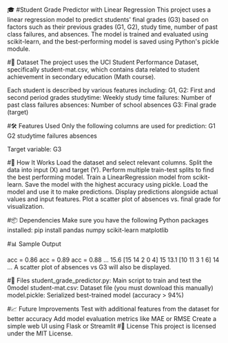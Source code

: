 🎓 #Student Grade Predictor with Linear Regression
This project uses a linear regression model to predict students' final grades (G3) based on factors such as their previous grades (G1, G2), study time, number of past class failures, and absences. The model is trained and evaluated using scikit-learn, and the best-performing model is saved using Python's pickle module.

#📁 Dataset
The project uses the UCI Student Performance Dataset, specifically student-mat.csv, which contains data related to student achievement in secondary education (Math course).

Each student is described by various features including:
G1, G2: First and second period grades
studytime: Weekly study time
failures: Number of past class failures
absences: Number of school absences
G3: Final grade (target)

#🛠️ Features Used
Only the following columns are used for prediction:
G1
G2
studytime
failures
absences

Target variable: G3

#🧠 How It Works
Load the dataset and select relevant columns.
Split the data into input (X) and target (Y).
Perform multiple train-test splits to find the best performing model.
Train a LinearRegression model from scikit-learn.
Save the model with the highest accuracy using pickle.
Load the model and use it to make predictions.
Display predictions alongside actual values and input features.
Plot a scatter plot of absences vs. final grade for visualization.

#📦 Dependencies
Make sure you have the following Python packages installed:
pip install pandas numpy scikit-learn matplotlib

#📊 Sample Output

acc = 0.86
acc = 0.89
acc = 0.88
...
15.6 [15 14 2 0 4] 15
13.1 [10 11 3 1 6] 14
...
A scatter plot of absences vs G3 will also be displayed.

#📁 Files
student_grade_predictor.py: Main script to train and test the 0model
student-mat.csv: Dataset file (you must download this manually)
model.pickle: Serialized best-trained model (accuracy > 94%)

#📈 Future Improvements
Test with additional features from the dataset for better accuracy
Add model evaluation metrics like MAE or RMSE
Create a simple web UI using Flask or Streamlit
#📜 License
This project is licensed under the MIT License.
